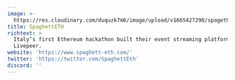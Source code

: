 ```yaml
---
image: >-
  https://res.cloudinary.com/duquzk7m6/image/upload/v1665427298/spagetheth_bd2a0t.png
title: SpaghettETH
richtext: >
  Italy’s first Ethereum hackathon built their event streaming platform with
  Livepeer.
website: 'https://www.spaghett-eth.com/'
twitter: 'https://twitter.com/SpaghettEth'
discord: ''
---
```


